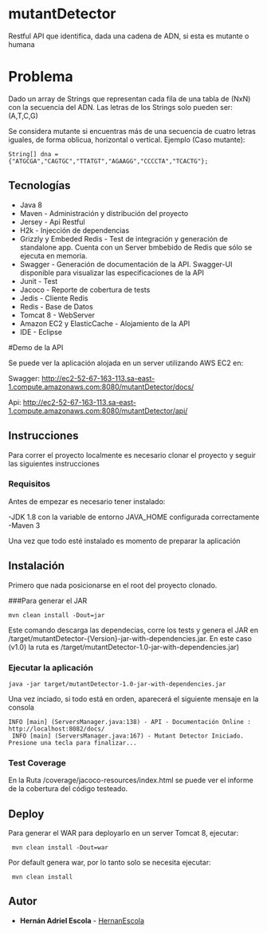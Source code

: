 # mutantDetector
Restful API que identifica, dada una cadena de ADN, si esta es mutante o humana

# Problema

Dado un array de Strings que representan cada fila de una tabla de (NxN) con la secuencia del ADN. Las letras de los Strings solo pueden ser: (A,T,C,G)
 
Se considera mutante si encuentras ​más de una secuencia de cuatro letras iguales​, de forma oblicua, horizontal o vertical. 
 Ejemplo (Caso mutante): 
 
```
String[] dna = {"ATGCGA","CAGTGC","TTATGT","AGAAGG","CCCCTA","TCACTG"}; 
```

## Tecnologías

* Java 8
* Maven - Administración y distribución del proyecto
* Jersey - Api Restful
* H2k - Injección de dependencias
* Grizzly y Embeded Redis - Test de integración y  generación de standalone app. Cuenta con un Server bmbebido de Redis que sólo se ejecuta en memoria.
* Swagger - Generación de documentación de la API. Swagger-UI disponible para visualizar las especificaciones de la API
* Junit - Test
* Jacoco - Reporte de cobertura de tests
* Jedis - Cliente Redis
* Redis - Base de Datos
* Tomcat 8 - WebServer
* Amazon EC2 y ElasticCache - Alojamiento de la API
* IDE - Eclipse


#Demo de la API

Se puede ver la aplicación alojada en un server utilizando AWS EC2 en:

Swagger:
http://ec2-52-67-163-113.sa-east-1.compute.amazonaws.com:8080/mutantDetector/docs/

Api:
http://ec2-52-67-163-113.sa-east-1.compute.amazonaws.com:8080/mutantDetector/api/

## Instrucciones

Para correr el proyecto localmente es necesario clonar el proyecto y seguir las siguientes instrucciones

### Requisitos

Antes de empezar es necesario tener instalado:

-JDK 1.8 con la variable de entorno JAVA_HOME configurada correctamente
-Maven 3

Una vez que todo esté instalado es momento de preparar la aplicación


## Instalación

Primero que nada posicionarse en el root del proyecto clonado.

###Para generar el JAR

```
mvn clean install -Dout=jar
```

Este comando descarga las dependecias, corre los tests y genera el JAR en /target/mutantDetector-{Version}-jar-with-dependencies.jar. 
En este caso (v1.0) la ruta es /target/mutantDetector-1.0-jar-with-dependencies.jar)


### Ejecutar la aplicación

```
java -jar target/mutantDetector-1.0-jar-with-dependencies.jar
```

Una vez inciado, si todo está en orden, aparecerá el siguiente mensaje en la consola

```
INFO [main] (ServersManager.java:138) - API - Documentación Online : http://localhost:8082/docs/
 INFO [main] (ServersManager.java:167) - Mutant Detector Iniciado.
Presione una tecla para finalizar...
```

### Test Coverage


En la Ruta /coverage/jacoco-resources/index.html se puede ver el informe de la cobertura del código testeado.


## Deploy

Para generar el WAR para deployarlo en un server Tomcat 8, ejecutar:

```
 mvn clean install -Dout=war
```

Por default genera war, por lo tanto solo se necesita ejecutar:

```
 mvn clean install
```


## Autor

* **Hernán Adriel Escola** - [HernanEscola](https://github.com/HernanEscola)

